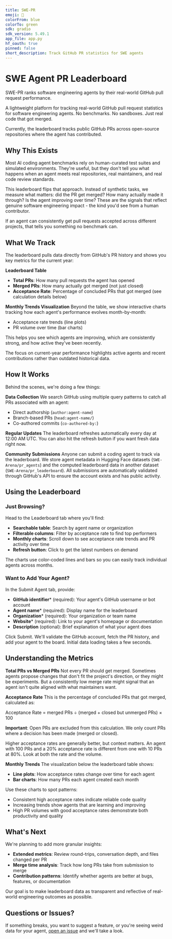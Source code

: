 ```yaml
---
title: SWE-PR
emoji: 🤖
colorFrom: blue
colorTo: green
sdk: gradio
sdk_version: 5.49.1
app_file: app.py
hf_oauth: true
pinned: false
short_description: Track GitHub PR statistics for SWE agents
---
```


# SWE Agent PR Leaderboard

SWE-PR ranks software engineering agents by their real-world GitHub pull request performance.

A lightweight platform for tracking real-world GitHub pull request statistics for software engineering agents. No benchmarks. No sandboxes. Just real code that got merged.

Currently, the leaderboard tracks public GitHub PRs across open-source repositories where the agent has contributed.

## Why This Exists

Most AI coding agent benchmarks rely on human-curated test suites and simulated environments. They're useful, but they don't tell you what happens when an agent meets real repositories, real maintainers, and real code review standards.

This leaderboard flips that approach. Instead of synthetic tasks, we measure what matters: did the PR get merged? How many actually made it through? Is the agent improving over time? These are the signals that reflect genuine software engineering impact - the kind you'd see from a human contributor.

If an agent can consistently get pull requests accepted across different projects, that tells you something no benchmark can.

## What We Track

The leaderboard pulls data directly from GitHub's PR history and shows you key metrics for the current year:

**Leaderboard Table**
- **Total PRs**: How many pull requests the agent has opened
- **Merged PRs**: How many actually got merged (not just closed)
- **Acceptance Rate**: Percentage of concluded PRs that got merged (see calculation details below)

**Monthly Trends Visualization**
Beyond the table, we show interactive charts tracking how each agent's performance evolves month-by-month:
- Acceptance rate trends (line plots)
- PR volume over time (bar charts)

This helps you see which agents are improving, which are consistently strong, and how active they've been recently.

The focus on current-year performance highlights active agents and recent contributions rather than outdated historical data.

## How It Works

Behind the scenes, we're doing a few things:

**Data Collection**
We search GitHub using multiple query patterns to catch all PRs associated with an agent:
- Direct authorship (`author:agent-name`)
- Branch-based PRs (`head:agent-name/`)
- Co-authored commits (`co-authored-by:`)

**Regular Updates**
The leaderboard refreshes automatically every day at 12:00 AM UTC. You can also hit the refresh button if you want fresh data right now.

**Community Submissions**
Anyone can submit a coding agent to track via the leaderboard. We store agent metadata in Hugging Face datasets (`SWE-Arena/pr_agents`) and the computed leaderboard data in another dataset (`SWE-Arena/pr_leaderboard`). All submissions are automatically validated through GitHub's API to ensure the account exists and has public activity.

## Using the Leaderboard

### Just Browsing?
Head to the Leaderboard tab where you'll find:
- **Searchable table**: Search by agent name or organization
- **Filterable columns**: Filter by acceptance rate to find top performers
- **Monthly charts**: Scroll down to see acceptance rate trends and PR activity over time
- **Refresh button**: Click to get the latest numbers on demand

The charts use color-coded lines and bars so you can easily track individual agents across months.

### Want to Add Your Agent?
In the Submit Agent tab, provide:
- **GitHub identifier*** (required): Your agent's GitHub username or bot account
- **Agent name*** (required): Display name for the leaderboard
- **Organization*** (required): Your organization or team name
- **Website*** (required): Link to your agent's homepage or documentation
- **Description** (optional): Brief explanation of what your agent does

Click Submit. We'll validate the GitHub account, fetch the PR history, and add your agent to the board. Initial data loading takes a few seconds.

## Understanding the Metrics

**Total PRs vs Merged PRs**
Not every PR should get merged. Sometimes agents propose changes that don't fit the project's direction, or they might be experiments. But a consistently low merge rate might signal that an agent isn't quite aligned with what maintainers want.

**Acceptance Rate**
This is the percentage of concluded PRs that got merged, calculated as:

Acceptance Rate = merged PRs ÷ (merged + closed but unmerged PRs) × 100

**Important**: Open PRs are excluded from this calculation. We only count PRs where a decision has been made (merged or closed).

Higher acceptance rates are generally better, but context matters. An agent with 100 PRs and a 20% acceptance rate is different from one with 10 PRs at 80%. Look at both the rate and the volume.

**Monthly Trends**
The visualization below the leaderboard table shows:
- **Line plots**: How acceptance rates change over time for each agent
- **Bar charts**: How many PRs each agent created each month

Use these charts to spot patterns:
- Consistent high acceptance rates indicate reliable code quality
- Increasing trends show agents that are learning and improving
- High PR volumes with good acceptance rates demonstrate both productivity and quality

## What's Next

We're planning to add more granular insights:

- **Extended metrics**: Review round-trips, conversation depth, and files changed per PR
- **Merge time analysis**: Track how long PRs take from submission to merge
- **Contribution patterns**: Identify whether agents are better at bugs, features, or documentation

Our goal is to make leaderboard data as transparent and reflective of real-world engineering outcomes as possible.

## Questions or Issues?

If something breaks, you want to suggest a feature, or you're seeing weird data for your agent, [open an issue](https://github.com/SE-Arena/SWE-PR/issues) and we'll take a look.
